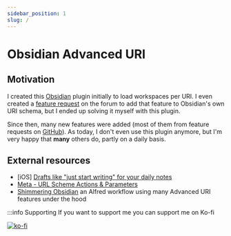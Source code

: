```yaml
---
sidebar_position: 1
slug: /
---
```


# Obsidian Advanced URI

## Motivation

I created this [Obsidian](https://obsidian.md) plugin initially to load workspaces per URI.
I even created a [feature request](https://forum.obsidian.md/t/load-workspace-per-url-scheme/7120) on the forum to add that feature to Obsidian's own URI schema, but I ended up solving it myself with this plugin. 

Since then, many new features were added (most of them from feature requests on [GitHub](https://github.com/Vinzent03/obsidian-advanced-uri)).
As today, I don't even use this plugin anymore, but I'm very happy that **many** others do, partly on a daily basis.

## External resources

- \[iOS] [Drafts like "just start writing" for your daily notes](https://forum.obsidian.md/t/journal-log-workflow-drafts-like-just-start-writing-for-your-daily-notes-ios/18382)
- [Meta - URL Scheme Actions & Parameters](https://forum.obsidian.md/t/meta-url-scheme-actions-parameters/7035)
- [Shimmering Obsidian](https://github.com/chrisgrieser/shimmering-obsidian) an Alfred workflow using many Advanced URI features under the hood

:::info Supporting
If you want to support me you can support me on Ko-fi

[![ko-fi](https://ko-fi.com/img/githubbutton_sm.svg)](https://ko-fi.com/F1F195IQ5)